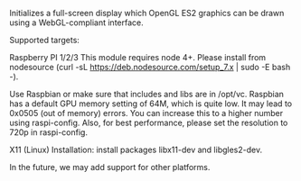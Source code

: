 Initializes a full-screen display which OpenGL ES2 graphics can be drawn using a WebGL-compliant interface.

Supported targets:

Raspberry PI 1/2/3
This module requires node 4+. Please install from nodesource (curl -sL https://deb.nodesource.com/setup_7.x | sudo -E bash -).

Use Raspbian or make sure that includes and libs are in /opt/vc.
Raspbian has a default GPU memory setting of 64M, which is quite low. It may lead to 0x0505 (out of memory) errors.
You can increase this to a higher number using raspi-config.
Also, for best performance, please set the resolution to 720p in raspi-config.

X11 (Linux)
Installation: install packages libx11-dev and libgles2-dev.

In the future, we may add support for other platforms.